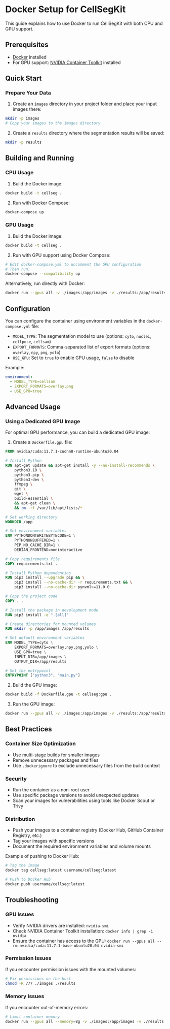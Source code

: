 # Docker Setup for CellSegKit

This guide explains how to use Docker to run CellSegKit with both CPU and GPU support.

## Prerequisites

- [Docker](https://docs.docker.com/get-docker/) installed
- For GPU support: [NVIDIA Container Toolkit](https://docs.nvidia.com/datacenter/cloud-native/container-toolkit/install-guide.html) installed

## Quick Start

### Prepare Your Data

1. Create an `images` directory in your project folder and place your input images there:

```bash
mkdir -p images
# Copy your images to the images directory
```

2. Create a `results` directory where the segmentation results will be saved:

```bash
mkdir -p results
```

## Building and Running

### CPU Usage

1. Build the Docker image:

```bash
docker build -t cellseg .
```

2. Run with Docker Compose:

```bash
docker-compose up
```

### GPU Usage

1. Build the Docker image:

```bash
docker build -t cellseg .
```

2. Run with GPU support using Docker Compose:

```bash
# Edit docker-compose.yml to uncomment the GPU configuration
# Then run:
docker-compose --compatibility up
```

Alternatively, run directly with Docker:

```bash
docker run --gpus all -v ./images:/app/images -v ./results:/app/results cellseg
```

## Configuration

You can configure the container using environment variables in the `docker-compose.yml` file:

- `MODEL_TYPE`: The segmentation model to use (options: `cyto`, `nuclei`, `cellpose`, `cellsam`)
- `EXPORT_FORMATS`: Comma-separated list of export formats (options: `overlay`, `npy`, `png`, `yolo`)
- `USE_GPU`: Set to `true` to enable GPU usage, `false` to disable

Example:

```yaml
environment:
  - MODEL_TYPE=cellsam
  - EXPORT_FORMATS=overlay,png
  - USE_GPU=true
```

## Advanced Usage

### Using a Dedicated GPU Image

For optimal GPU performance, you can build a dedicated GPU image:

1. Create a `Dockerfile.gpu` file:

```dockerfile
FROM nvidia/cuda:11.7.1-cudnn8-runtime-ubuntu20.04

# Install Python
RUN apt-get update && apt-get install -y --no-install-recommends \
    python3.10 \
    python3-pip \
    python3-dev \
    ffmpeg \
    git \
    wget \
    build-essential \
    && apt-get clean \
    && rm -rf /var/lib/apt/lists/*

# Set working directory
WORKDIR /app

# Set environment variables
ENV PYTHONDONTWRITEBYTECODE=1 \
    PYTHONUNBUFFERED=1 \
    PIP_NO_CACHE_DIR=1 \
    DEBIAN_FRONTEND=noninteractive

# Copy requirements file
COPY requirements.txt .

# Install Python dependencies
RUN pip3 install --upgrade pip && \
    pip3 install --no-cache-dir -r requirements.txt && \
    pip3 install --no-cache-dir pynvml>=11.0.0

# Copy the project code
COPY . .

# Install the package in development mode
RUN pip3 install -e ".[all]"

# Create directories for mounted volumes
RUN mkdir -p /app/images /app/results

# Set default environment variables
ENV MODEL_TYPE=cyto \
    EXPORT_FORMATS=overlay,npy,png,yolo \
    USE_GPU=true \
    INPUT_DIR=/app/images \
    OUTPUT_DIR=/app/results

# Set the entrypoint
ENTRYPOINT ["python3", "main.py"]
```

2. Build the GPU image:

```bash
docker build -f Dockerfile.gpu -t cellseg:gpu .
```

3. Run the GPU image:

```bash
docker run --gpus all -v ./images:/app/images -v ./results:/app/results cellseg:gpu
```

## Best Practices

### Container Size Optimization

- Use multi-stage builds for smaller images
- Remove unnecessary packages and files
- Use `.dockerignore` to exclude unnecessary files from the build context

### Security

- Run the container as a non-root user
- Use specific package versions to avoid unexpected updates
- Scan your images for vulnerabilities using tools like Docker Scout or Trivy

### Distribution

- Push your images to a container registry (Docker Hub, GitHub Container Registry, etc.)
- Tag your images with specific versions
- Document the required environment variables and volume mounts

Example of pushing to Docker Hub:

```bash
# Tag the image
docker tag cellseg:latest username/cellseg:latest

# Push to Docker Hub
docker push username/cellseg:latest
```

## Troubleshooting

### GPU Issues

- Verify NVIDIA drivers are installed: `nvidia-smi`
- Check NVIDIA Container Toolkit installation: `docker info | grep -i nvidia`
- Ensure the container has access to the GPU: `docker run --gpus all --rm nvidia/cuda:11.7.1-base-ubuntu20.04 nvidia-smi`

### Permission Issues

If you encounter permission issues with the mounted volumes:

```bash
# Fix permissions on the host
chmod -R 777 ./images ./results
```

### Memory Issues

If you encounter out-of-memory errors:

```bash
# Limit container memory
docker run --gpus all --memory=8g -v ./images:/app/images -v ./results:/app/results cellseg
```